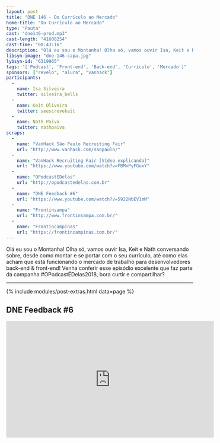 ```yaml
---
layout: post
title: "DNE 146 - Do Currículo ao Mercado"
home-title: "Do Currículo ao Mercado"
type: "Pauta"
cast: "dne146-prod.mp3"
cast-length: "41608254"
cast-time: "00:43:16"
description: "Olá eu sou o Montanha! Olha só, vamos ouvir Isa, Keit e Nath conversando sobre, desde como montar e se portar com o seu currículo, até como elas acham que está funcionando o mercado de trabalho para desenvolvedores back-end e front-end! Venha conferir esse episódio excelente que faz parte da campanha #OPodcastÉDelas2018, bora curtir e compartilhar?"
libsyn-image: "dne-146-capa.jpg"
lybsyn-id: "6319965"
tags: "['Podcast', 'Front-end', 'Back-end', 'Currículo', 'Mercado']"
sponsors: ["revelo", "alura", "vanhack"]
participants: 
  -
    name: Isa Silveira
    twitter: silveira_bells
  -
    name: Keit Oliveira
    twitter: seescrevekeit
  -
    name: Nath Paiva
    twitter: nathpaiva
scraps:
  -
    name: "VanHack São Paulo Recruiting Fair"
    url: "http://www.vanhack.com/saopaulo/"
  -
    name: "VanHack Recruiting Fair [Vídeo explicando]"
    url: "https://www.youtube.com/watch?v=FBMxPyFGuxY"
  -
    name: "OPodcastEDelas"
    url: "http://opodcastedelas.com.br"
  -
    name: "DNE Feedback #6"
    url: "https://www.youtube.com/watch?v=5922NbEV1mM"
  -
    name: "Frontinsampa"
    url: "http://www.frontinsampa.com.br/"
  -
    name: "Frontincampinas"
    url: "https://frontincampinas.com.br/"
---
```


Olá eu sou o Montanha! Olha só, vamos ouvir Isa, Keit e Nath conversando sobre, desde como montar e se portar com o seu currículo, até como elas acham que está funcionando o mercado de trabalho para desenvolvedores back-end & front-end! Venha conferir esse episódio excelente que faz parte da campanha #OPodcastÉDelas2018, bora curtir e compartilhar?

---

{% include modules/post-extras.html data=page %}

<section class="post-youtube">
  <h2 class="post-youtube-title">
    DNE Feedback #6
  </h2>
  <div class="v-wrapper">
    <iframe class="v-iframe" width="560" height="315" src="https://www.youtube.com/embed/5922NbEV1mM" frameborder="0" allowfullscreen></iframe>
  </div>
</section>
